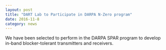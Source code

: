```yaml
---
layout: post
title: "DART Lab to Participate in DARPA N-Zero program"
date: 2016-11-8
category: news
---
```

We have been selected to perform in the DARPA SPAR program to develop in-band blocker-tolerant transmitters and receivers. 
